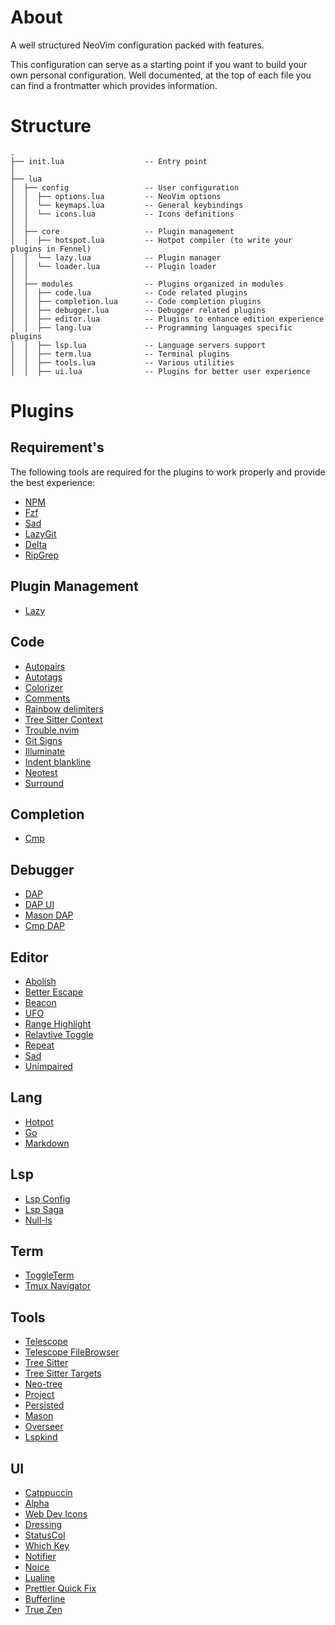 # About
A well structured NeoVim configuration packed with features.

This configuration can serve as a starting point if you want to build your own personal configuration. Well documented, at the top of each file you can find a frontmatter which provides information.

# Structure

```
.
├── init.lua                  -- Entry point
│
├── lua
│  ├── config                 -- User configuration
│  │  ├── options.lua         -- NeoVim options 
│  │  └── keymaps.lua         -- General keybindings
│  │  └── icons.lua           -- Icons definitions 
│  │  
│  ├── core                   -- Plugin management
│  │  ├── hotspot.lua         -- Hotpot compiler (to write your plugins in Fennel) 
│  │  └── lazy.lua            -- Plugin manager 
│  │  └── loader.lua          -- Plugin loader 
│  │  
│  ├── modules                -- Plugins organized in modules
│  │  ├── code.lua            -- Code related plugins
│  │  ├── completion.lua      -- Code completion plugins 
│  │  ├── debugger.lua        -- Debugger related plugins
│  │  ├── editor.lua          -- Plugins to enhance edition experience
│  │  ├── lang.lua            -- Programming languages specific plugins 
│  │  ├── lsp.lua             -- Language servers support 
│  │  ├── term.lua            -- Terminal plugins 
│  │  ├── tools.lua           -- Various utilities 
│  │  ├── ui.lua              -- Plugins for better user experience 
```

# Plugins

## Requirement's

The following tools are required for the plugins to work properly and provide the best experience:

* [NPM](https://nodejs.org)
* [Fzf](https://github.com/junegunn/fzf)
* [Sad](https://github.com/ms-jpq/sad)
* [LazyGit](https://github.com/jesseduffield/lazygit)
* [Delta](https://github.com/pocco81/true-zen.nvim)
* [RipGrep](https://github.com/BurntSushi/ripgrep)

## Plugin Management 
- [Lazy](https://github.com/folke/lazy.nvim)

## Code
- [Autopairs](https://github.com/windwp/nvim-autopair)
- [Autotags](https://github.com/windwp/nnvim-ts-autotag)
- [Colorizer](https://github.com/NvChad/nvim-colorizer.lua)
- [Comments](https://github.com/numToStr/Comment.nvim)
- [Rainbow delimiters](https://github.com/HiPhish/rainbow-delimiters.nvim)
- [Tree Sitter Context](https://github.com/nvim-treesitter/nvim-treesitter-context)
- [Trouble.nvim](https://github.com/folke/trouble.nvim)
- [Git Signs](https://github.com/lewis6991/gitsigns.nvim)
- [Illuminate](https://github.com/RRethy/vim-illuminate)
- [Indent blankline](https://github.com/lukas-reineke/indent-blankline.nvim)
- [Neotest](https://github.com/nvim-neotest/neotest)
- [Surround](https://github.com/kylechui/nvim-surround)

## Completion
- [Cmp](https://github.com/hrsh7th/nvim-cmp)

## Debugger
- [DAP](https://github.com/mfussenegger/nvim-dap)
- [DAP UI](https://github.com/rcarriga/nvim-dap-ui)
- [Mason DAP](https://github.com/jay-babu/mason-nvim-dap.nvim)
- [Cmp DAP](https://github.com/rcarriga/cmp-dap)

## Editor
- [Abolish](https://github.com/tpope/vim-abolish)
- [Better Escape](https://github.com/max397574/better-escape.nvim)
- [Beacon](https://github.com/DanilaMihailov/beacon.nvim)
- [UFO](https://github.com/kevinhwang91/nvim-ufo)
- [Range Highlight](https://github.com/rktjmp/winston0410/range-highlight.nvim)
- [Relavtive Toggle](https://github.com/cpea2506/relative-toggle.nvim)
- [Repeat](https://github.com/tpope/vim-repeat)
- [Sad](https://github.com/ray-x/sad.nvim)
- [Unimpaired](https://github.com/tummetott/unimpaired.nvim)

## Lang
 - [Hotpot](https://github.com/rktjmp/hotpot.nvim)
 - [Go](https://github.com/ray-x/go.nvim)
 - [Markdown](https://github.com/ellisonleao/glow.nvim)

## Lsp
 - [Lsp Config](https://github.com/neovim/nvim-lspconfig)
 - [Lsp Saga](https://github.com/neovim/nvim-lspconfig)
 - [Null-ls](https://github.com/jose-elias-alvarez/null-ls.nvim)

## Term
 - [ToggleTerm](https://github.com/akinsho/toggleterm.nvim)
 - [Tmux Navigator](https://github.com/goolord/alpha-nvim)

## Tools
- [Telescope](https://github.com/nvim-telescope/telescope.nvim)
- [Telescope FileBrowser](https://github.com/nvim-telescope/telescope-file-browser.nvim)
- [Tree Sitter](https://github.com/tree-sitter/tree-sitter)
- [Tree Sitter Targets](https://github.com/wellle/targets.vim)
- [Neo-tree](https://github.com/nvim-neo-tree/neo-tree.nvim)
- [Project](https://github.com/ahmedkhalf/project.nvim)
- [Persisted](https://github.com/olimorris/persisted.nvim)
- [Mason](https://github.com/williamboman/mason.nvim)
- [Overseer](https://github.com/stevearc/overseer.nvim)
- [Lspkind](https://github.com/onsails/lspkind.nvim)

## UI
- [Catppuccin](https://github.com/catppuccin/nvim)
- [Alpha](https://github.com/goolord/alpha-nvim)
- [Web Dev Icons](https://github.com/nvim-tree/nvim-web-devicons)
- [Dressing](https://github.com/goolord/alpha-nvim)
- [StatusCol](https://github.com/luukvbaal/statuscol.nvim)
- [Which Key](https://github.com/folke/which-key.nvim)
- [Notifier](https://github.com/vigoux/notifier.nvim)
- [Noice](https://github.com/folke/noice.nvim)
- [Lualine](https://github.com/nvim-lualine/lualine.nvim)
- [Prettier Quick Fix](https://github.com/yorickpeterse/nvim-pqf)
- [Bufferline](https://github.com/akinsho/bufferline.nvim)
- [True Zen](https://github.com/pocco81/true-zen.nvim)
